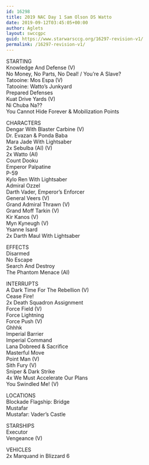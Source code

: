 ```yaml
---
id: 16298
title: 2019 NAC Day 1 Sam Olson DS Watto
date: 2019-09-12T03:45:05+00:00
author: Aglets
layout: swccgpc
guid: https://www.starwarsccg.org/16297-revision-v1/
permalink: /16297-revision-v1/
---
```

STARTING  
Knowledge And Defense (V)  
No Money, No Parts, No Deal! / You&#8217;re A Slave?  
Tatooine: Mos Espa (V)  
Tatooine: Watto&#8217;s Junkyard  
Prepared Defenses  
Kuat Drive Yards (V)  
Ni Chuba Na??  
You Cannot Hide Forever & Mobilization Points

CHARACTERS  
Dengar With Blaster Carbine (V)  
Dr. Evazan & Ponda Baba  
Mara Jade With Lightsaber  
2x Sebulba (AI) (V)  
2x Watto (AI)  
Count Dooku  
Emperor Palpatine  
P-59  
Kylo Ren With Lightsaber  
Admiral Ozzel  
Darth Vader, Emperor&#8217;s Enforcer  
General Veers (V)  
Grand Admiral Thrawn (V)  
Grand Moff Tarkin (V)  
Kir Kanos (V)  
Myn Kyneugh (V)  
Ysanne Isard  
2x Darth Maul With Lightsaber

EFFECTS  
Disarmed  
No Escape  
Search And Destroy  
The Phantom Menace (AI)

INTERRUPTS  
A Dark Time For The Rebellion (V)  
Cease Fire!  
2x Death Squadron Assignment  
Force Field (V)  
Force Lightning  
Force Push (V)  
Ghhhk  
Imperial Barrier  
Imperial Command  
Lana Dobreed & Sacrifice  
Masterful Move  
Point Man (V)  
Sith Fury (V)  
Sniper & Dark Strike  
4x We Must Accelerate Our Plans  
You Swindled Me! (V)

LOCATIONS  
Blockade Flagship: Bridge  
Mustafar  
Mustafar: Vader&#8217;s Castle

STARSHIPS  
Executor  
Vengeance (V)

VEHICLES  
2x Marquand in Blizzard 6